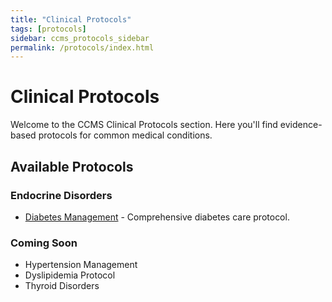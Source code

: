 ```yaml
---
title: "Clinical Protocols"
tags: [protocols]
sidebar: ccms_protocols_sidebar
permalink: /protocols/index.html
---
```


# Clinical Protocols

Welcome to the CCMS Clinical Protocols section. Here you'll find evidence-based protocols for common medical conditions.

## Available Protocols

### Endocrine Disorders
* [Diabetes Management](/protocols/diabetes-management.html) - Comprehensive diabetes care protocol.

### Coming Soon
* Hypertension Management
* Dyslipidemia Protocol
* Thyroid Disorders
